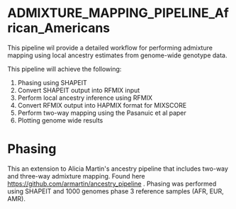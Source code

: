 # ADMIXTURE_MAPPING_PIPELINE_African_Americans

This pipeline wil provide a detailed workflow for performing admixture mapping using local ancestry estimates from genome-wide genotype data. 

This pipeline will achieve the following:

1. Phasing using SHAPEIT
2. Convert SHAPEIT output into RFMIX input
3. Perform local ancestry inference using RFMIX
4. Convert RFMIX output into HAPMIX format for MIXSCORE
5. Perform two-way mapping using the Pasanuic et al paper
6. Plotting genome wide results


# Phasing
 This an extension to Alicia Martin's ancestry pipeline that includes two-way and three-way admixture mapping. 
Found here https://github.com/armartin/ancestry_pipeline . Phasing was performed using SHAPEIT and 1000 genomes phase 3 reference samples (AFR, EUR, AMR).
